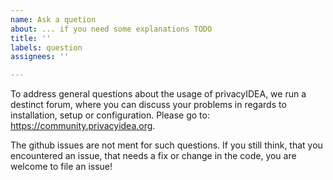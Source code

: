 ```yaml
---
name: Ask a quetion
about: ... if you need some explanations TODO
title: ''
labels: question
assignees: ''

---
```


To address general questions about the usage of privacyIDEA, we run a destinct forum, where you can discuss your problems in regards to installation, setup or configuration.
Please go to: https://community.privacyidea.org.

The github issues are not ment for such questions.
If you still think, that you encountered an issue, that needs a fix or change in the code, you are welcome to file an issue!
